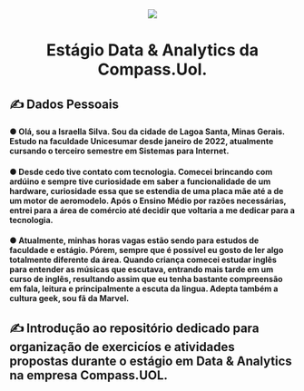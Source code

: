 <div align="center">
<img src="https://user-images.githubusercontent.com/89945563/220741589-edc19418-105c-4b07-8237-1dbc9c46c519.jpg" />
</div>

<h1 align="center"> Estágio Data & Analytics da Compass.Uol. </h1>
<h2 align="left">✍ Dados Pessoais </h2>

<h4 align="left"> ● Olá, sou a Israella Silva. Sou da cidade de Lagoa Santa, Minas Gerais. Estudo na faculdade Unicesumar desde janeiro de 2022, atualmente cursando o terceiro semestre em Sistemas para Internet.</h4>
<h4 align="left"> ● Desde cedo tive contato com tecnologia. Comecei brincando com ardúino e sempre tive curiosidade em saber a funcionalidade de um hardware, curiosidade essa que se estendia de uma placa mãe até a de um motor de aeromodelo. Após o Ensino Médio por razões necessárias, entrei para a área de comércio até decidir que voltaria a me dedicar para a tecnologia.</h4>
<h4 align="left"> ● Atualmente, minhas horas vagas estão sendo para estudos de faculdade e estágio. Pórem, sempre que é possível eu gosto de ler algo totalmente diferente da área. Quando criança comecei estudar inglês para entender as músicas que escutava, entrando mais tarde em um curso de inglês, resultando assim que eu tenha bastante compreensão em fala, leitura e principalmente a escuta da lingua. Adepta também a cultura geek, sou fã da Marvel.</h4>

<h2 align="left">✍ Introdução ao repositório dedicado para organização de exercicíos e atividades propostas durante o estágio em Data & Analytics na empresa Compass.UOL.</h2>

